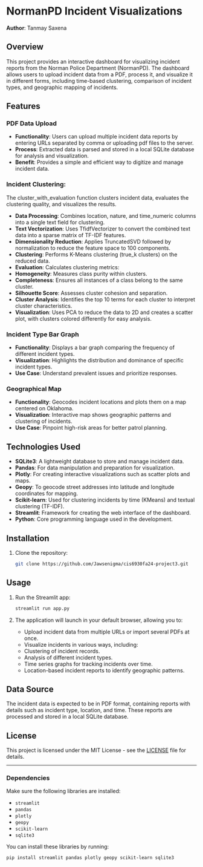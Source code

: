 # NormanPD Incident Visualizations

**Author**: Tanmay Saxena

## Overview

This project provides an interactive dashboard for visualizing incident reports from the Norman Police Department (NormanPD). The dashboard allows users to upload incident data from a PDF, process it, and visualize it in different forms, including time-based clustering, comparison of incident types, and geographic mapping of incidents.

## Features

### PDF Data Upload
- **Functionality**: Users can upload multiple incident data reports by entering URLs separated by comma or uploading pdf files to the server.
- **Process**: Extracted data is parsed and stored in a local SQLite database for analysis and visualization.
- **Benefit**: Provides a simple and efficient way to digitize and manage incident data.

### Incident Clustering: 
   The cluster_with_evaluation function clusters incident data, evaluates the clustering quality, and visualizes the results.

- **Data Processing**: Combines location, nature, and time_numeric columns into a single text field for clustering.
- **Text Vectorization**: Uses TfidfVectorizer to convert the combined text data into a sparse matrix of TF-IDF features.
- **Dimensionality Reduction**: Applies TruncatedSVD followed by normalization to reduce the feature space to 100 components.
- **Clustering**: Performs K-Means clustering (true_k clusters) on the reduced data.
- **Evaluation**: Calculates clustering metrics:
- **Homogeneity**: Measures class purity within clusters.
- **Completeness**: Ensures all instances of a class belong to the same cluster.  
- **Silhouette Score**: Assesses cluster cohesion and separation.  
- **Cluster Analysis**: Identifies the top 10 terms for each cluster to interpret cluster characteristics.  
- **Visualization**: Uses PCA to reduce the data to 2D and creates a scatter plot, with clusters colored differently for easy analysis.

### Incident Type Bar Graph
- **Functionality**: Displays a bar graph comparing the frequency of different incident types.
- **Visualization**: Highlights the distribution and dominance of specific incident types.
- **Use Case**: Understand prevalent issues and prioritize responses.

### Geographical Map
- **Functionality**: Geocodes incident locations and plots them on a map centered on Oklahoma.
- **Visualization**: Interactive map shows geographic patterns and clustering of incidents.
- **Use Case**: Pinpoint high-risk areas for better patrol planning.

## Technologies Used

- **SQLite3**: A lightweight database to store and manage incident data.
- **Pandas**: For data manipulation and preparation for visualization.
- **Plotly**: For creating interactive visualizations such as scatter plots and maps.
- **Geopy**: To geocode street addresses into latitude and longitude coordinates for mapping.
- **Scikit-learn**: Used for clustering incidents by time (KMeans) and textual clustering (TF-IDF).
- **Streamlit**: Framework for creating the web interface of the dashboard.
- **Python**: Core programming language used in the development.

## Installation

1. Clone the repository:
   ```bash
   git clone https://github.com/Jawsenigma/cis6930fa24-project3.git
   ```

## Usage

1. Run the Streamlit app:
   ```bash
   streamlit run app.py
   ```

2. The application will launch in your default browser, allowing you to:

   - Upload incident data from multiple URLs or import several PDFs at once.
   - Visualize incidents in various ways, including:
   - Clustering of incident records.
   - Analysis of different incident types.
   - Time series graphs for tracking incidents over time.
   - Location-based incident reports to identify geographic patterns.


## Data Source

The incident data is expected to be in PDF format, containing reports with details such as incident type, location, and time. These reports are processed and stored in a local SQLite database.

## License

This project is licensed under the MIT License - see the [LICENSE](LICENSE) file for details.

---

### Dependencies

Make sure the following libraries are installed:

- `streamlit`
- `pandas`
- `plotly`
- `geopy`
- `scikit-learn`
- `sqlite3`

You can install these libraries by running:

```bash
pip install streamlit pandas plotly geopy scikit-learn sqlite3
```
